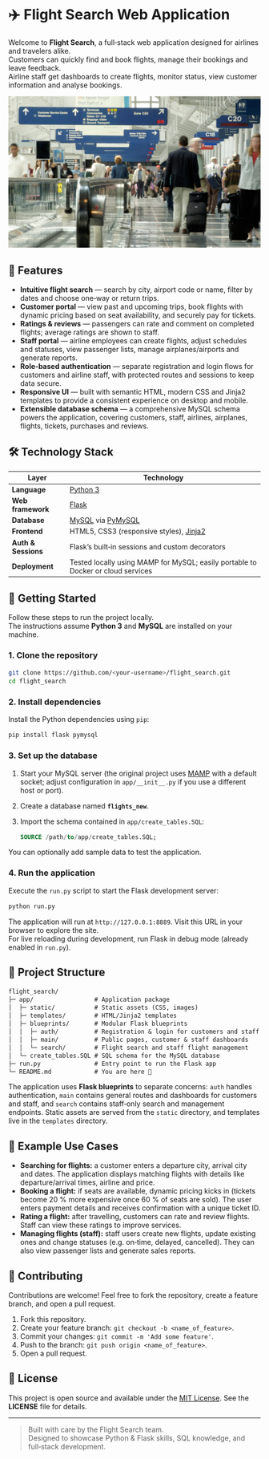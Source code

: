 <!--
  Flight Search
  -------------
  This web application makes it easy for customers to search, book, and review flights while giving airline staff the tools they need to manage flight operations.  
  It is built with Python, Flask, MySQL and a responsive front‑end.
-->

# ✈️ Flight Search Web Application

Welcome to **Flight Search**, a full‑stack web application designed for airlines and travelers alike.  
Customers can quickly find and book flights, manage their bookings and leave feedback.  
Airline staff get dashboards to create flights, monitor status, view customer information and analyse bookings.  

<p align="center">
  <img src="app/static/airport.webp" alt="Flight Search hero image" width="600" />
</p>

## 🎯 Features

- **Intuitive flight search** — search by city, airport code or name, filter by dates and choose one‑way or return trips.
- **Customer portal** — view past and upcoming trips, book flights with dynamic pricing based on seat availability, and securely pay for tickets.
- **Ratings & reviews** — passengers can rate and comment on completed flights; average ratings are shown to staff.
- **Staff portal** — airline employees can create flights, adjust schedules and statuses, view passenger lists, manage airplanes/airports and generate reports.
- **Role‑based authentication** — separate registration and login flows for customers and airline staff, with protected routes and sessions to keep data secure.
- **Responsive UI** — built with semantic HTML, modern CSS and Jinja2 templates to provide a consistent experience on desktop and mobile.
- **Extensible database schema** — a comprehensive MySQL schema powers the application, covering customers, staff, airlines, airplanes, flights, tickets, purchases and reviews.

## 🛠️ Technology Stack

| Layer            | Technology                                          |
|------------------|-----------------------------------------------------|
| **Language**     | [Python 3](https://www.python.org/)                 |
| **Web framework**| [Flask](https://flask.palletsprojects.com/)         |
| **Database**     | [MySQL](https://www.mysql.com/) via [PyMySQL](https://pymysql.readthedocs.io/) |
| **Frontend**     | HTML5, CSS3 (responsive styles), [Jinja2](https://palletsprojects.com/p/jinja/) |
| **Auth & Sessions**| Flask’s built‑in sessions and custom decorators    |
| **Deployment**   | Tested locally using MAMP for MySQL; easily portable to Docker or cloud services |

## 🚀 Getting Started

Follow these steps to run the project locally.  
The instructions assume **Python 3** and **MySQL** are installed on your machine.  

### 1. Clone the repository

```bash
git clone https://github.com/<your‑username>/flight_search.git
cd flight_search
```

### 2. Install dependencies

Install the Python dependencies using `pip`:

```bash
pip install flask pymysql
```

### 3. Set up the database

1. Start your MySQL server (the original project uses [MAMP](https://www.mamp.info/) with a default socket; adjust configuration in `app/__init__.py` if you use a different host or port).
2. Create a database named **`flights_new`**.
3. Import the schema contained in `app/create_tables.SQL`:

   ```sql
   SOURCE /path/to/app/create_tables.SQL;
   ```

You can optionally add sample data to test the application.

### 4. Run the application

Execute the `run.py` script to start the Flask development server:

```bash
python run.py
```

The application will run at `http://127.0.0.1:8889`.  Visit this URL in your browser to explore the site.  
For live reloading during development, run Flask in debug mode (already enabled in `run.py`).

## 🧭 Project Structure

```
flight_search/
├─ app/                 # Application package
│  ├─ static/           # Static assets (CSS, images)
│  ├─ templates/        # HTML/Jinja2 templates
│  ├─ blueprints/       # Modular Flask blueprints
│  │  ├─ auth/          # Registration & login for customers and staff
│  │  ├─ main/          # Public pages, customer & staff dashboards
│  │  └─ search/        # Flight search and staff flight management
│  └─ create_tables.SQL # SQL schema for the MySQL database
├─ run.py               # Entry point to run the Flask app
└─ README.md            # You are here 📖
```

The application uses **Flask blueprints** to separate concerns: `auth` handles authentication, `main` contains general routes and dashboards for customers and staff, and `search` contains staff‑only search and management endpoints.  Static assets are served from the `static` directory, and templates live in the `templates` directory.

## 🧪 Example Use Cases

- **Searching for flights:** a customer enters a departure city, arrival city and dates.  The application displays matching flights with details like departure/arrival times, airline and price.
- **Booking a flight:** if seats are available, dynamic pricing kicks in (tickets become 20 % more expensive once 60 % of seats are sold).  The user enters payment details and receives confirmation with a unique ticket ID.
- **Rating a flight:** after travelling, customers can rate and review flights.  Staff can view these ratings to improve services.
- **Managing flights (staff):** staff users create new flights, update existing ones and change statuses (e.g. on‑time, delayed, cancelled).  They can also view passenger lists and generate sales reports.

## 🤝 Contributing

Contributions are welcome!  Feel free to fork the repository, create a feature branch, and open a pull request.

1. Fork this repository.
2. Create your feature branch: `git checkout -b <name_of_feature>`.
3. Commit your changes: `git commit -m 'Add some feature'`.
4. Push to the branch: `git push origin <name_of_feature>`.
5. Open a pull request.

## 📄 License

This project is open source and available under the [MIT License](LICENSE).  See the **LICENSE** file for details.

---

> Built with care by the Flight Search team.  
> Designed to showcase Python & Flask skills, SQL knowledge, and full‑stack development.